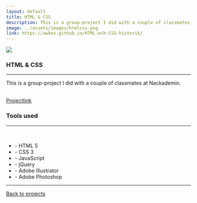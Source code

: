 ```yaml
---
layout: default
title: HTML & CSS
description: This is a group-project I did with a couple of classmates at Nackademin.
image: ../assets/images/htmlcss.png
link: https://awkes.github.io/HTML-och-CSS-historik/
---
```



<section>
<div class="big-spacer"></div>
<img src="{{ site.baseurl }}/assets/images/htmlcss.png" class="project-big-pic">
<div class="mini-spacer"></div>
</section>
<section class="project-half">
<section class="project">
  <h1 class="project-big-h1">HTML & CSS</h1>
  <hr class="green-hr">
<p>This is a group-project I did with a couple of classmates at Nackademin.</p><br>
 <div class="project-info-trunc">
  <div class="mob-desc"></div>
  <div class="mob-link"><a href="https://awkes.github.io/HTML-och-CSS-historik/" class="big-project-link project-link" target="_blank">Projectlink</a></div>
  </div>
</section>
<section class="project">
<h1 class="project-big-h1">Tools used</h1>
<hr class="green-hr">
<br>
<ul class="tools-used-list">
<li>- HTML 5</li>
<li>- CSS 3</li>
<li>- JavaScript</li>
<li>- jQuery</li>
<li>- Adobe Illustrator</li>
<li>- Adobe Photoshop</li>
</ul>
</section>
</section>
<div class="center">
<hr class="wavy-hr">
<div class="big-spacer"></div>
<a href="/work" class="back-to"><i class="fas fa-angle-left"></i><i class="fas fa-angle-left"></i> Back to projects</a>
</div>
<div class="spacer"><div>
